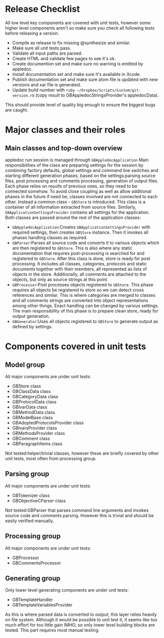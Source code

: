 Release Checklist
=================

All low level key components are covered with unit tests, however some higher level components aren't so make sure you check all following tests before releasing a version.

- Compile as release to fix missing @synthesize and similar.
- Make sure all unit tests pass.
- Validate all input paths are parsed.
- Create HTML and validate few pages to see it's ok.
- Create documention set and make sure no warning is emitted by appledoc.
- Install documentation set and make sure it's available in Xcode.
- Publish documentation set and make sure atom file is updated with new versions and xar file is generated.
- Update build number with `ruby ~/Dropbox/Scripts/Custom/git-version.rb` (copy result to GBAppledocStringsProvider's appledocData).

This should provide level of quality big enough to ensure the biggest bugs are caught.

Major classes and their roles
=============================

Main classes and top-down overview
----------------------------------

appledoc run session is managed through `GBAppledocApplication` Main responsibilities of the class are preparing settings for the session by combining factory defaults, global settings and command line switches and starting different generation phases, based on the settings:parsing source files, post processing and comments processing, generation of output files. Each phase relies on results of previous ones, so they need to be connected somehow. To avoid close coupling as well as allow additional phases in the future if need be, classes involved are not connected to each other. Instead a common class - `GBStore` is introduced. This class is a container of all information extracted from source files. Similarly, `GBApplicationSettingsProvider` contains all settings for the application. Both classes are passed around the rest of the application classes:

- `GBAppledocApplication`:Creates `GBApplicationSettingsProvider` with required settings, then creates `GBStore` instance. Then it invokes all phases handling classes as required.
- `GBParser`:Parses all source code and converts it to various objects which are then registered to `GBStore`. This is also where any static documentation that requires post-processing is searched for and registered to `GBStore`. After this class is done, store is ready for post processing. It includes all classes, categories, protocols and static documents together with their members, all represented as lists of objects in the store. Additionally, all comments are attached to the objects, but only as source strings at this point.
- `GBProcessor`:Post processes objects registered to `GBStore`. This phase requires all objects be registered to store so we can detect cross references and similar. This is where categories are merged to classes and all comments strings are converted into object representations among other things. Exact handling can be changed by various settings. The main responsibility of this phase is to prepare clean store, ready for output generation.
- `GBGenerator`:Uses all objects registered to `GBStore` to generate output as defined by settings.

Components covered in unit tests
================================

Model group
-----------

All major components are under unit tests:

- GBStore class
- GBClassData class
- GBCategoryData class
- GBProtocolData class
- GBIvarData class
- GBMethodData class
- GBModelBase class
- GBAdoptedProtocolsProvider class
- GBIvarsProvider class
- GBMethodsProvider class
- GBComment class
- GBParagraphItems class

Not tested:helper/trivial classes, however these are briefly covered by other unit tests, most often from processing group.

Parsing group
-------------

All major components are under unit tests:

- GBTokenizer class
- GBObjectiveCParser class

Not tested:GBParser that parses command line arguments and invokes source code and comments parsing. However this is trivial and should be easily verified manually.

Processing group
----------------

All major components are under unit tests:

- GBProcessor
- GBCommentsProcessor

Generating group
----------------

Only lower level generating components are under unit tests:

- GBTemplateHandler
- GBTemplateVariablesProvider

As this is where parsed data is converted to output, this layer relies heavily on file system. Although it would be possible to unit test it, it seems like too much effort for too little gain IMHO, so only lower level building blocks are tested. This part requires most manual testing.
